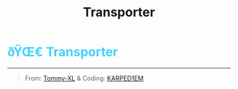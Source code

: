 ﻿---
lang: en-US
title: Transporter
prev: Tracefinder
next: 
---
# <font color="#42D1FF">ðŸŒ€ <b>Transporter</b></font> <Badge text="Basic" type="tip" vertical="middle"/>
---

> From: [Tommy-XL](https://github.com/KARPED1EM/TownOfHostEdited/issues/18) & Coding: [KARPED1EM](https://github.com/KARPED1EM)


